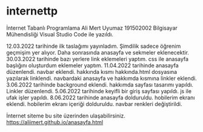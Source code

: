 # internettp
İnternet Tabanlı Programlama
Ali Mert Uyumaz  191502002 Bilgisayar Mühendisliği
Visual Studio Code ile yazıldı.

12.03.2022 tarihinde ilk taslağımı yayınladım. Şimdilik sadece öğrenim geçmişim yer alıyor. Daha sonrasında anasayfa ve sekmeler eklenecektir.
30.03.2022 tarihinde bazı yerlere link eklemeleri yaptım. css ile anasayfa başlığını oluşturdum eklemeler yaptım.
11.04.2022 tarihinde anasayfa düzenlendi. navbar eklendi. hakkında kısmı hakkında.html dosyasına yazılarak linklendi. navbardaki anasayfa ve hakkımda kısmına linkler eklendi.
3.06.2022 tarihinde background eklendi. hakkımda sayfası tasarımı yapıldı. Linkler düzenlendi.
5.06.2022 tarihinde keyifli bir giriş sayfası yapıldı. js ile ufak işler yapıldı.
8.06.2022 tarihinde anasayfa dolduruldu. hobilerim ekranı eklendi. hobilerim ekranı içeriği dolduruldu. navbar renkleri değiştirildi.


İnternet siteme bu site üzerinden ulaşabilirsiniz. https://aliimert.github.io/anasayfa.html
